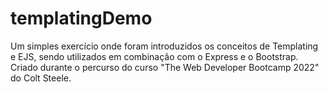 # templatingDemo

Um simples exercício onde foram introduzidos os conceitos de Templating e EJS, sendo utilizados em combinação com o Express e o Bootstrap.
Criado durante o percurso do curso "The Web Developer Bootcamp 2022" do Colt Steele. 

